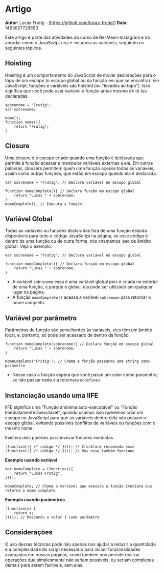 # Artigo
**Autor**: Lucas Frutig - [https://github.com/lucas-frutig/]
**Data**: 1465827729553


Este artigo é parte das atividades do curso de Be-Mean-Instagram e irá abordar como o JavaScript cria e instancia as variáveis, seguindo os seguintes tópicos.

## Hoisting

Hoisting é um comportamento do JavaScript de mover declarações para o topo de um escopo (o escopo global ou da função em que se encontra). Em JavaScript, funções e variáveis são hoisted (ou "levados ao topo"). Isso significa que você pode usar variável e função antes mesmo de tê-las declaradas.

```
sobrenome = "Frutig";
var sobrenome;

nome();
function nome(){
    return "Frutig";
}
```

## Closure

Uma closure é o escopo criado quando uma função é declarada que permite à função acessar e manipular variáveis externas a ela. Em outras palavras, clousers permitem quem uma função acesse todas as variáveis, assim como outras funções, que estão em escopo quando ela é declarada.

```
var sobrenome = "Frutig"; // Declara variável em escopo global

function nomeCompleto(){ // Declara função em escopo global
    return "Lucas " + sobrenome;
}
nomeCompleto(); // Executa a função
```


## Variável Global

Todas as variáveis ​​ou funções declaradas fora de uma função estarão disponíveis para todo o código JavaScript na página, se esse código é dentro de uma função ou de outra forma, nós chamamos isso de âmbito global. Veja o exemplo:

```
var sobrenome = "Frutig"; // Declara variável em escopo global

function nomeCompleto(){ // Declara função em escopo global
    return "Lucas " + sobrenome;
}  
```

- A variável `sobrenome` essa é uma variável global pois é criada no exterior de uma função, e porque é global, ela pode ser utilizado em qualquer lugar na página.
- A função `nomeCompleto()` acessa a variável `sobrenome` para retornar o nome completo.


## Variável por parâmetro

Parâmetros de função são semelhantes às variáveis, eles têm um âmbito local, e, portanto, só pode ser acessado de dentro da função.

```
function nomeCompleto(sobrenome){ // Declara função em escopo global
    return "Lucas " + sobrenome;
}  

nomeCompleto('Frutig'); // Chama a função passando uma string como parametro
```

- Nesse caso a função espera que você passe um valor como parametro, se não passar nada ela retornara `undefined`.


## Instanciação usando uma IIFE

IIFE significa uma "Função anônima auto-executável" ou "Função Imediatamente Executável", quando usamos isso queremos criar um escopo no JavaScript para que as variáveis dentro dela não poluam o escopo global, evitando possíveis conflitos de variáveis ou funções com o mesmo nome.

Existem dois padrões para invovar funções imediatas
```
(function(){ /* código */ }()); // Crockford recomenda esse
(function(){ /* código */ })(); // Mas esse também funciona
```

**Exemplo usando variável**
```
var nomeCompleto = (function(){
    return "Lucas Frutig";
})();

nomeCompleto; // Chama a variável que executa a função imediata que retorna o nome completo
```

**Exemplo usando parâmetros**
```
(function(x) { 
    return x;
})(1); // Passando o valor 1 como parâmetro

```

## Considerações

O uso dessas técnicas pode não apenas nos ajudar a reduzir a quantidade e a complexidade do script necessário para incluir funcionalidades avançadas em nossas páginas, como também nos permite realizar operações que simplesmente não seriam possíveis, ou seriam complexas demais para serem factíveis, sem elas.


